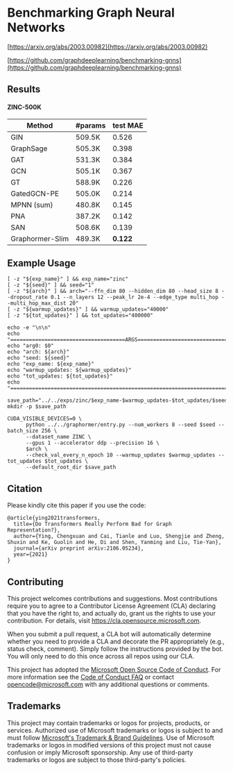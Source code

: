 # Benchmarking Graph Neural Networks

[https://arxiv.org/abs/2003.00982](https://arxiv.org/abs/2003.00982)

[https://github.com/graphdeeplearning/benchmarking-gnns](https://github.com/graphdeeplearning/benchmarking-gnns)

## Results

#### ZINC-500K
Method        | #params | test MAE   |
--------------|---------|------------|
GIN          | 509.5K  | 0.526     |
GraphSage          | 505.3K  | 0.398      |
GAT          | 531.3K  | 0.384      |
GCN          | 505.1K  | 0.367      |
GT          | 588.9K  | 0.226      |
GatedGCN-PE          | 505.0K  | 0.214      |
MPNN (sum)          | 480.8K  | 0.145      |
PNA          | 387.2K  | 0.142      |
SAN          | 508.6K  | 0.139      |
Graphormer-Slim   | 489.3K  | **0.122**      |

## Example Usage

```
[ -z "${exp_name}" ] && exp_name="zinc"
[ -z "${seed}" ] && seed="1"
[ -z "${arch}" ] && arch="--ffn_dim 80 --hidden_dim 80 --head_size 8 --dropout_rate 0.1 --n_layers 12 --peak_lr 2e-4 --edge_type multi_hop --multi_hop_max_dist 20"
[ -z "${warmup_updates}" ] && warmup_updates="40000"
[ -z "${tot_updates}" ] && tot_updates="400000"

echo -e "\n\n"
echo "=====================================ARGS======================================"
echo "arg0: $0"
echo "arch: ${arch}"
echo "seed: ${seed}"
echo "exp_name: ${exp_name}"
echo "warmup_updates: ${warmup_updates}"
echo "tot_updates: ${tot_updates}"
echo "==============================================================================="

save_path="../../exps/zinc/$exp_name-$warmup_updates-$tot_updates/$seed"
mkdir -p $save_path

CUDA_VISIBLE_DEVICES=0 \
      python ../../graphormer/entry.py --num_workers 8 --seed $seed --batch_size 256 \
      --dataset_name ZINC \
      --gpus 1 --accelerator ddp --precision 16 \
      $arch \
      --check_val_every_n_epoch 10 --warmup_updates $warmup_updates --tot_updates $tot_updates \
      --default_root_dir $save_path
```

## Citation
Please kindly cite this paper if you use the code:
```
@article{ying2021transformers,
  title={Do Transformers Really Perform Bad for Graph Representation?},
  author={Ying, Chengxuan and Cai, Tianle and Luo, Shengjie and Zheng, Shuxin and Ke, Guolin and He, Di and Shen, Yanming and Liu, Tie-Yan},
  journal={arXiv preprint arXiv:2106.05234},
  year={2021}
}
```

## Contributing

This project welcomes contributions and suggestions.  Most contributions require you to agree to a
Contributor License Agreement (CLA) declaring that you have the right to, and actually do, grant us
the rights to use your contribution. For details, visit https://cla.opensource.microsoft.com.

When you submit a pull request, a CLA bot will automatically determine whether you need to provide
a CLA and decorate the PR appropriately (e.g., status check, comment). Simply follow the instructions
provided by the bot. You will only need to do this once across all repos using our CLA.

This project has adopted the [Microsoft Open Source Code of Conduct](https://opensource.microsoft.com/codeofconduct/).
For more information see the [Code of Conduct FAQ](https://opensource.microsoft.com/codeofconduct/faq/) or
contact [opencode@microsoft.com](mailto:opencode@microsoft.com) with any additional questions or comments.

## Trademarks

This project may contain trademarks or logos for projects, products, or services. Authorized use of Microsoft 
trademarks or logos is subject to and must follow 
[Microsoft's Trademark & Brand Guidelines](https://www.microsoft.com/en-us/legal/intellectualproperty/trademarks/usage/general).
Use of Microsoft trademarks or logos in modified versions of this project must not cause confusion or imply Microsoft sponsorship.
Any use of third-party trademarks or logos are subject to those third-party's policies.
